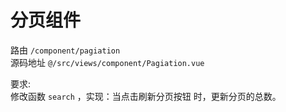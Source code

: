 # 分页组件
路由 `/component/pagiation`  
源码地址 `@/src/views/component/Pagiation.vue`

要求:  
修改函数 `search` ，实现：当点击刷新分页按钮 时，更新分页的总数。